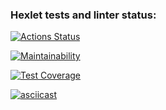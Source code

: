 ### Hexlet tests and linter status:
[![Actions Status](https://github.com/NickShelud/php-project-48/workflows/hexlet-check/badge.svg)](https://github.com/NickShelud/php-project-48/actions)

[![Maintainability](https://api.codeclimate.com/v1/badges/7ecc4d78c0301435eac2/maintainability)](https://codeclimate.com/github/NickShelud/php-project-48/maintainability)

[![Test Coverage](https://api.codeclimate.com/v1/badges/7ecc4d78c0301435eac2/test_coverage)](https://codeclimate.com/github/NickShelud/php-project-48/test_coverage)

[![asciicast](https://asciinema.org/a/541742.svg)](https://asciinema.org/a/541742)